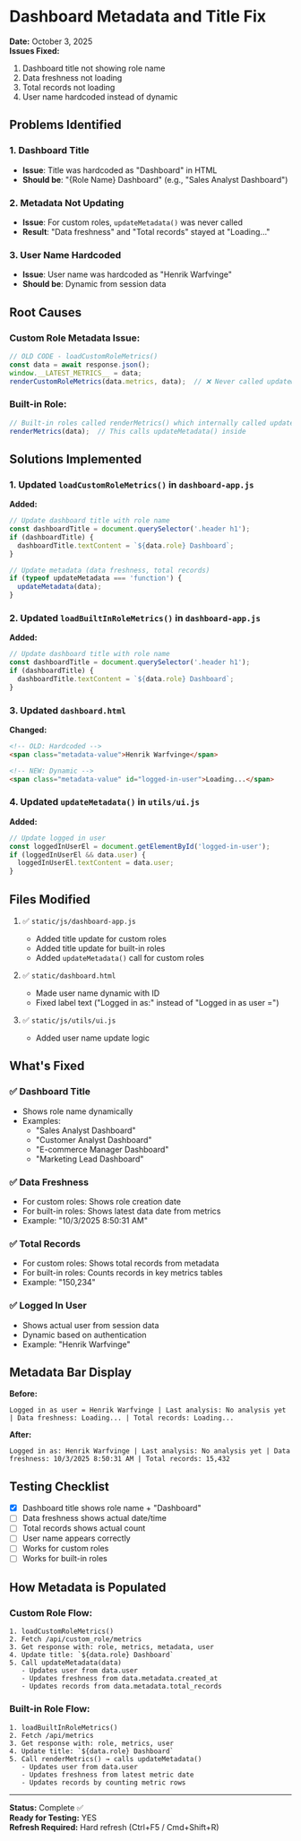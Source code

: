 # Dashboard Metadata and Title Fix

**Date:** October 3, 2025  
**Issues Fixed:**
1. Dashboard title not showing role name
2. Data freshness not loading
3. Total records not loading
4. User name hardcoded instead of dynamic

## Problems Identified

### 1. Dashboard Title
- **Issue**: Title was hardcoded as "Dashboard" in HTML
- **Should be**: "{Role Name} Dashboard" (e.g., "Sales Analyst Dashboard")

### 2. Metadata Not Updating
- **Issue**: For custom roles, `updateMetadata()` was never called
- **Result**: "Data freshness" and "Total records" stayed at "Loading..."

### 3. User Name Hardcoded
- **Issue**: User name was hardcoded as "Henrik Warfvinge"
- **Should be**: Dynamic from session data

## Root Causes

### Custom Role Metadata Issue:
```javascript
// OLD CODE - loadCustomRoleMetrics()
const data = await response.json();
window.__LATEST_METRICS__ = data;
renderCustomRoleMetrics(data.metrics, data);  // ❌ Never called updateMetadata()
```

### Built-in Role:
```javascript
// Built-in roles called renderMetrics() which internally called updateMetadata() ✅
renderMetrics(data);  // This calls updateMetadata() inside
```

## Solutions Implemented

### 1. Updated `loadCustomRoleMetrics()` in `dashboard-app.js`

**Added:**
```javascript
// Update dashboard title with role name
const dashboardTitle = document.querySelector('.header h1');
if (dashboardTitle) {
  dashboardTitle.textContent = `${data.role} Dashboard`;
}

// Update metadata (data freshness, total records)
if (typeof updateMetadata === 'function') {
  updateMetadata(data);
}
```

### 2. Updated `loadBuiltInRoleMetrics()` in `dashboard-app.js`

**Added:**
```javascript
// Update dashboard title with role name
const dashboardTitle = document.querySelector('.header h1');
if (dashboardTitle) {
  dashboardTitle.textContent = `${data.role} Dashboard`;
}
```

### 3. Updated `dashboard.html`

**Changed:**
```html
<!-- OLD: Hardcoded -->
<span class="metadata-value">Henrik Warfvinge</span>

<!-- NEW: Dynamic -->
<span class="metadata-value" id="logged-in-user">Loading...</span>
```

### 4. Updated `updateMetadata()` in `utils/ui.js`

**Added:**
```javascript
// Update logged in user
const loggedInUserEl = document.getElementById('logged-in-user');
if (loggedInUserEl && data.user) {
  loggedInUserEl.textContent = data.user;
}
```

## Files Modified

1. ✅ `static/js/dashboard-app.js`
   - Added title update for custom roles
   - Added title update for built-in roles
   - Added `updateMetadata()` call for custom roles

2. ✅ `static/dashboard.html`
   - Made user name dynamic with ID
   - Fixed label text ("Logged in as:" instead of "Logged in as user =")

3. ✅ `static/js/utils/ui.js`
   - Added user name update logic

## What's Fixed

### ✅ Dashboard Title
- Shows role name dynamically
- Examples:
  - "Sales Analyst Dashboard"
  - "Customer Analyst Dashboard"
  - "E-commerce Manager Dashboard"
  - "Marketing Lead Dashboard"

### ✅ Data Freshness
- For custom roles: Shows role creation date
- For built-in roles: Shows latest data date from metrics
- Example: "10/3/2025 8:50:31 AM"

### ✅ Total Records
- For custom roles: Shows total records from metadata
- For built-in roles: Counts records in key metrics tables
- Example: "150,234"

### ✅ Logged In User
- Shows actual user from session data
- Dynamic based on authentication
- Example: "Henrik Warfvinge"

## Metadata Bar Display

**Before:**
```
Logged in as user = Henrik Warfvinge | Last analysis: No analysis yet | Data freshness: Loading... | Total records: Loading...
```

**After:**
```
Logged in as: Henrik Warfvinge | Last analysis: No analysis yet | Data freshness: 10/3/2025 8:50:31 AM | Total records: 15,432
```

## Testing Checklist

- [x] Dashboard title shows role name + "Dashboard"
- [ ] Data freshness shows actual date/time
- [ ] Total records shows actual count
- [ ] User name appears correctly
- [ ] Works for custom roles
- [ ] Works for built-in roles

## How Metadata is Populated

### Custom Role Flow:
```
1. loadCustomRoleMetrics()
2. Fetch /api/custom_role/metrics
3. Get response with: role, metrics, metadata, user
4. Update title: `${data.role} Dashboard`
5. Call updateMetadata(data)
   - Updates user from data.user
   - Updates freshness from data.metadata.created_at
   - Updates records from data.metadata.total_records
```

### Built-in Role Flow:
```
1. loadBuiltInRoleMetrics()
2. Fetch /api/metrics
3. Get response with: role, metrics, user
4. Update title: `${data.role} Dashboard`
5. Call renderMetrics() → calls updateMetadata()
   - Updates user from data.user
   - Updates freshness from latest metric date
   - Updates records by counting metric rows
```

---

**Status:** Complete ✅  
**Ready for Testing:** YES  
**Refresh Required:** Hard refresh (Ctrl+F5 / Cmd+Shift+R)

